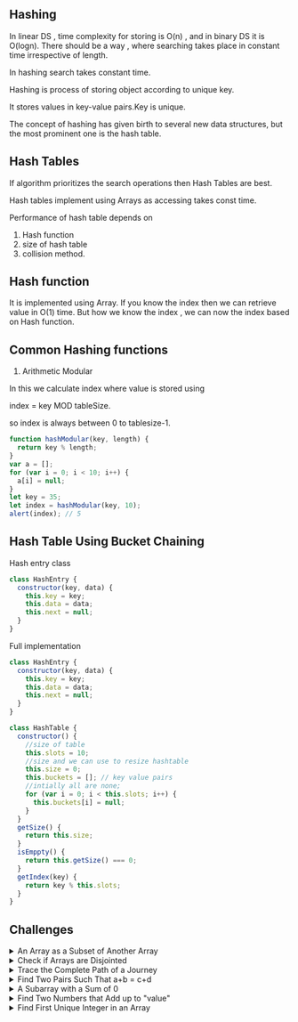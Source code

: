 ## Hashing

In linear DS , time complexity for storing is O(n) , and in binary DS it is O(logn).
There should be a way , where searching takes place in constant time irrespective
of length.

In hashing search takes constant time.

Hashing is process of storing object according to unique key.

It stores values in key-value pairs.Key is unique.

The concept of hashing has given birth to several new data structures, but the most prominent one is the hash table.

## Hash Tables

If algorithm prioritizes the search operations then Hash Tables are best.

Hash tables implement using Arrays as accessing takes const time.

Performance of hash table depends on

1. Hash function
2. size of hash table
3. collision method.

## Hash function

It is implemented using Array.
If you know the index then we can retrieve value in O(1) time.
But how we know the index , we can now the index based on Hash function.

## Common Hashing functions

1. Arithmetic Modular

In this we calculate index where value is stored using

index = key MOD tableSize.

so index is always between 0 to tablesize-1.

```javascript
function hashModular(key, length) {
  return key % length;
}
var a = [];
for (var i = 0; i < 10; i++) {
  a[i] = null;
}
let key = 35;
let index = hashModular(key, 10);
alert(index); // 5
```

## Hash Table Using Bucket Chaining

Hash entry class

```javascript
class HashEntry {
  constructor(key, data) {
    this.key = key;
    this.data = data;
    this.next = null;
  }
}
```

Full implementation

```javascript
class HashEntry {
  constructor(key, data) {
    this.key = key;
    this.data = data;
    this.next = null;
  }
}

class HashTable {
  constructor() {
    //size of table
    this.slots = 10;
    //size and we can use to resize hashtable
    this.size = 0;
    this.buckets = []; // key value pairs
    //intially all are none;
    for (var i = 0; i < this.slots; i++) {
      this.buckets[i] = null;
    }
  }
  getSize() {
    return this.size;
  }
  isEmppty() {
    return this.getSize() === 0;
  }
  getIndex(key) {
    return key % this.slots;
  }
}
```

## Challenges

<details><summary>An Array as a Subset of Another Array</summary>
<p>
```
Stores list1 in hast table and search list 2 in search1.
````

```javascript
function isSubset(list1, list2) {
  let ht = new HashTable();
  if (list2.length > list1.length) {
    return false;
  }
  for (var i = 0; i < list1.length; i++) {
    ht.insert(list1[i], i);
  }
  for (var i = 0; i < list2.length; i++) {
    if (ht.search(list2[i]) === null) {
      return false;
    }
  }
  return true;
}
var list1 = [1, 2, 3, 4, 5, 6];
var list2 = [2, 4, 6];
console.log(isSubset(list1, list2));
```

```
Time complexity
Since this algorithm traverses the whole of the list1 once and list2 is only traversed if
 its size is less than list1.
 Thus we will have 2 \times× n traversal, if list1's length was n, therefore, its time
 complexity is O(n)
```

</p>

</details>

<details><summary>Check if Arrays are Disjointed</summary>
<p>
```
Disjoint means  there should be no common elements in 2 arrays
It is similar to prev one, here search list2 in list1 if element fount not a disjoint
````

```javascript
function isDisjoint(list1, list2) {
  //Write code here
  let ht = new HashTable();
  //Inserting list1's elements in ht
  for (var i = 0; i < list1.length; i++) {
    ht.insert(list1[i], i);
  }
  //Checking to see if all of list2's elements are in the hashtable
  for (var j = 0; j < list2.length; j++) {
    if (ht.search(list2[j]) != null) {
      return false; //return false if there is an element in list2 that is in list1
    }
  }
  return true;
}
```

```
Time complexity
For a lookup list with mm elements, each insertion in the hash table takes a constant
 amount of time. The search operation in the hash table also takes a constant amount of
 time for a subset list with nn elements. Hence, the time complexity is O(m+n).
```

</p>

</details>

<details><summary>Trace the Complete Path of a Journey</summary>
<p>
```
Reverse a map , compare keys in 2 maps if any key doesnt exist then it is source
````

```javascript
function isDisjoint(list1, list2) {
  //Write code here
  let ht = new HashTable();
  //Inserting list1's elements in ht
  for (var i = 0; i < list1.length; i++) {
    ht.insert(list1[i], i);
  }
  //Checking to see if all of list2's elements are in the hashtable
  for (var j = 0; j < list2.length; j++) {
    if (ht.search(list2[j]) != null) {
      return false; //return false if there is an element in list2 that is in list1
    }
  }
  return true;
}
```

```
output
[ [ 'Boston', 'Texas' ],
  [ 'Texas', 'Missouri' ],
  [ 'Missouri', 'NewYork' ],
  [ 'NewYork', 'Chicago' ] ]
```

```
Time complexity  is O(n);
```

</p>

</details>

<details><summary>Find Two Pairs Such That a+b = c+d</summary>
<p>

```javascript
function findPair(my_list) {
  let result = [];
  //Create HashMap with Key being sum and value being a pair i.e key = 3 , value = {1,2}
  //Traverse all possible pairs in my_list and store sums in map
  //If sum already exist then print out the two pairs.
  let hMap = new HashTable();
  for (var i = 0; i < my_list.length; i++) {
    for (var j = i + 1; j < my_list.length; j++) {
      let sum = my_list[i] + my_list[j]; //calculate sum
      if (hMap.search(sum) == null) {
        //If sum is not present in Map then insert it alongwith pair
        hMap.insert(sum, [my_list[i], my_list[j]]);
      } else {
        //Sum already present in Map
        let prev_pair = hMap.search(sum);
        //Since array elements are distinct, we don't
        //need to check if any element is common among pairs
        let secondPair = [my_list[i], my_list[j]];
        result.push(prev_pair);
        result.push(secondPair);
        return result;
      }
    }
  }
  return result;
}

var list = [7, 4, 9, 12, 0, 1];
var res = findPair(list);
console.log(res);
```

```
Time complexity  is O(npow2);
```

</p>

</details>

<details><summary>A Subarray with a Sum of 0</summary>
<p>

```
subset of values consecutively to become sum 0
[6, 4, -7, 3, 12, 9] = > 4,-7,3 =0 [consecutively]
[-7, 4, 6, 3, 12, 9] => false [non-consecutively]
```

```
We basically have to check for 3 conditions:

If 0 exists in the array

If the sum becomes zero in the iteration

If the sum reverts back to a value which was already a key in the
 hash table

Any of these three conditions confirms the existence of a subarray that sums up to be zero.
```

```javascript
function findSubZero(my_list) {
  //Use HashMap to store sum as key and index i as value till sum has been calculated
  //Traverse the array and return true if either
  //my_list[i] == 0 or sum == 0 or HashMap already contains the sum
  //If you completely traverse the list and havent found any of the above three
  //conditions then simply return false
  let hMap = new HashTable();
  let sum = 0;
  //Traverse through the given array
  for (var i = 0; i < my_list.length; i++) {
    sum += my_list[i];
    if (my_list[i] == 0 || sum == 0 || hMap.search(sum) != null) {
      return true;
    }
    hMap.insert(sum, i);
  }
  return false;
}

var list = [6, 4, -7, 3, 12, 9];

console.log(findSubZero(list));
```

```
In above hastable has keys
6,10,3,6
6 already exists so ht.sarch is true.
```

```
Time complexity  is O(n);
```

</p>

</details>

<details><summary>Find Two Numbers that Add up to "value"</summary>
<p>

```
In this solution, we scan the whole array once and store visited
elements in a hash set. During the scan, for every element arr[i]
 in arr, we check if value - arr[i] is present in the hash set
 i.e. value - arr[i] is already visited. If value - arr[i] is
  found in the hash set, it means there is a pair (arr[i], value
   - arr[i]) in arr whose sum is equal to the given value.
   If we have exhausted all elements in the array and didn’t find
    any such pair, the function will return false.
```

```javascript
function findSum(arr, value) {
  let ht = new HashTable();
  let result = [];
  for (var i = 0; i < arr.length; i++) {
    if (ht.search(value - arr[i]) !== null) {
      result.push(arr[i]);
      result.push(value - arr[i]);
      return result;
    }
    ht.insert(arr[i], i);
  }
  return false;
}
console.log(findSum([1, 2, 4], 5));
```

```
Time complexity  is O(n);
```

</p>

</details>

<details><summary>Find First Unique Integer in an Array</summary>
<p>

```
first we check the key in hash table , if it exists overide with 0
for the first time search will be null insert 1.
so next time if it repeats it overides with 0.
so data with key 1 is unique
```

```javascript
function findFirstUnique(arr) {
  let ht = new HashTable();
  for (var i = 0; i < arr.length; i++) {
    if (ht.search(arr[i]) === null) {
      ht.insert(arr[i], 1);
    } else {
      ht.insert(arr[i], 0);
    }
  }
  for (var i = 0; i < arr.length; i++) {
    if (ht.search(arr[i]) === 1) {
      return arr[i];
    }
  }
  return null;
}
console.log(findFirstUnique([9, 2, 3, 2, 6, 6, 9, 12, 3]));
```

```
Time complexity  is O(n);
```

</p>

</details>
